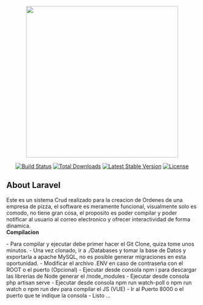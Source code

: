 <p align="center"><a href="https://laravel.com" target="_blank"><img src="https://raw.githubusercontent.com/laravel/art/master/logo-lockup/5%20SVG/2%20CMYK/1%20Full%20Color/laravel-logolockup-cmyk-red.svg" width="400"></a></p>

<p align="center">
<a href="https://travis-ci.org/laravel/framework"><img src="https://travis-ci.org/laravel/framework.svg" alt="Build Status"></a>
<a href="https://packagist.org/packages/laravel/framework"><img src="https://img.shields.io/packagist/dt/laravel/framework" alt="Total Downloads"></a>
<a href="https://packagist.org/packages/laravel/framework"><img src="https://img.shields.io/packagist/v/laravel/framework" alt="Latest Stable Version"></a>
<a href="https://packagist.org/packages/laravel/framework"><img src="https://img.shields.io/packagist/l/laravel/framework" alt="License"></a>
</p>

## About Laravel
 
Este es un sistema Crud realizado para la creacion de Ordenes de una empresa de pizza, el software es meramente funcional, visualmente solo es comodo, no tiene gran cosa, el proposito es poder compilar y poder notificar al usuario al correo electronico y ofrecer interactividad de forma dinamica.
<br>
<b>Compilacion</b>
<br>
<p>
    - Para compilar y ejecutar debe primer hacer el Git Clone, quiza tome unos minutos.
    - Una vez clonado, ir a ./Databases y tomar la base de Datos y exportarla a apache MySQL, no es posible generar migraciones en esta oportunidad.
    - Modificar el archivo .ENV en caso de contraseña con el ROOT o el puerto (Opcional)
    - Ejecutar desde consola npm i para descargar las librerias de Node generar el /node_modules
    - Ejecutar desde consola php artisan serve 
    - Ejecutar desde consola npm run watch-poll o npm run watch o npm run dev para compilar el JS (VUE)
    - Ir al Puerto 8000 o el puerto que te indique la consola
    - Listo ...